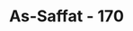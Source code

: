 ---
title: "As-Saffat - 170"
no: 170
arabic_no: ١٧٠
ayah: فَكَفَرُوْا بِهٖۚ فَسَوْفَ يَعْلَمُوْنَ
translation: "Tetapi ternyata mereka mengingkarinya (Al-Qur'an); maka kelak mereka akan mengetahui (akibat keingkarannya itu)."
tafsir: "Allah menjelaskan bahwa rasul yang mereka tunggu-tunggu itu sebenarnya sudah datang, yaitu Nabi Muhammad dan pedoman yang mereka dambakan itu sudah ada yaitu Al-Qur'an. Akan tetapi, mereka mengingkari nabi dan kitab suci tersebut. Tindakan mereka itu diterangkan dalam ayat lain:\n\nDan mereka bersumpah dengan nama Allah dengan sungguh-sungguh bahwa jika datang kepada mereka seorang pemberi peringatan, niscaya mereka akan lebih mendapat petunjuk dari salah satu umat-umat (yang lain). Tetapi ketika pemberi peringatan datang kepada mereka, tidak menambah (apa-apa) kepada mereka, bahkan semakin jauh mereka dari (kebenaran) (Fathir/35: 42)\n\nDi akhir ayat, Allah swt menegaskan bahwa mereka yang kafir nanti akan tahu apa akibat kekafiran mereka. Yaitu bahwa mereka akan sengsara baik di dunia dengan kekalahan, maupun di akhirat yaitu disiksa dalam neraka selama-lamanya. Ancaman itu seharusnya membuat mereka takut lalu beriman."
---